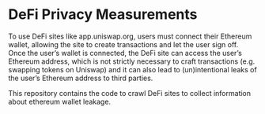 # DeFi Privacy Measurements

To use DeFi sites like app.uniswap.org, users must connect their Ethereum wallet, allowing the site to create transactions and let the user sign off. Once the user’s wallet is connected, the DeFi site can access the user’s Ethereum address, which is not strictly necessary to craft transactions (e.g. swapping tokens on Uniswap) and it can also lead to (un)intentional leaks of the user’s Ethereum address to third parties.

This repository contains the code to crawl DeFi sites to collect information about ethereum wallet leakage.
